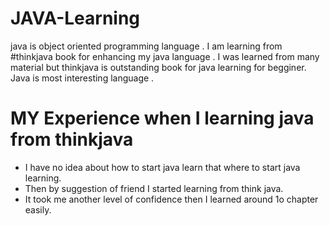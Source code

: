 # JAVA-Learning
java is object oriented programming language .
I am learning from #thinkjava book for enhancing my java language .
I was learned from many material but thinkjava is outstanding book for java learning for begginer.
Java is most interesting language .
# MY Experience when I learning java from thinkjava 
- I have no idea about how to start java learn that where to start java learning.
- Then by suggestion of friend I started learning from think java.
- It took me another level of confidence then I learned around 1o chapter easily.


